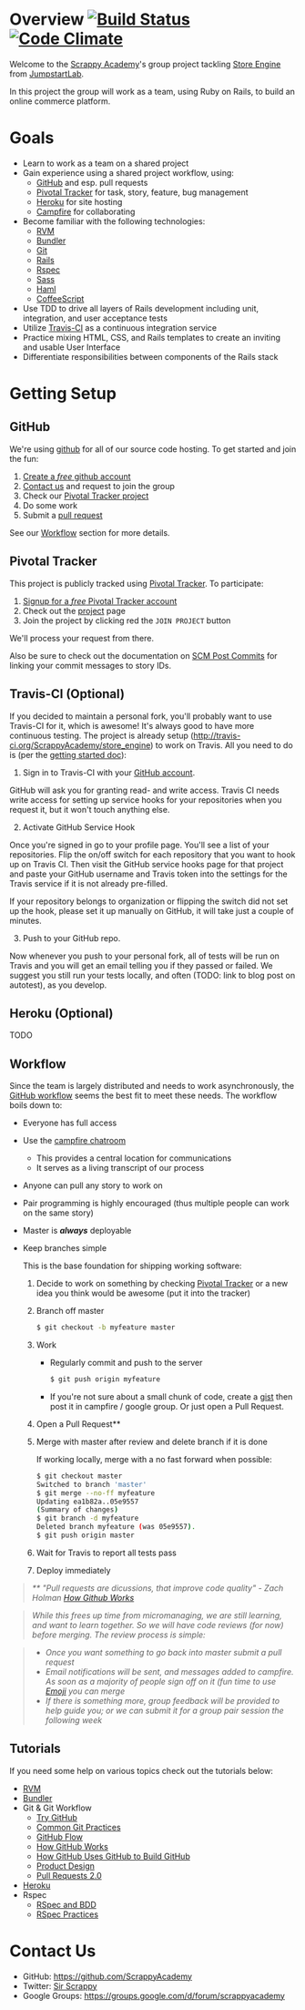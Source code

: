 Overview [![Build Status](https://secure.travis-ci.org/ScrappyAcademy/store_engine.png?branch=master)](http://travis-ci.org/ScrappyAcademy/store_engine) [![Code Climate](https://codeclimate.com/badge.png)](https://codeclimate.com/github/ScrappyAcademy/store_engine)
========

Welcome to the [Scrappy Academy](http://scrappyacademy.com/)'s group project tackling [Store Engine](http://tutorials.jumpstartlab.com/projects/store_engine.html) from [JumpstartLab](http://jumpstartlab.com/).

In this project the group will work as a team, using Ruby on Rails, to build an online commerce platform.

Goals
=====

* Learn to work as a team on a shared project
* Gain experience using a shared project workflow, using:
  * [GitHub](http://github.com) and esp. pull requests
  * [Pivotal Tracker](www.pivotaltracker.com) for task, story, feature, bug management
  * [Heroku](www.heroku.com) for site hosting
  * [Campfire](https://scrappyacademy.campfirenow.com) for collaborating
* Become familiar with the following technologies:
  * [RVM](http://rvm.io)
  * [Bundler](http://gembundler.com)
  * [Git](http://git-scm.com)
  * [Rails](http://rubyonrails.org)
  * [Rspec](http://rspec.info)
  * [Sass](http://sass-lang.com)
  * [Haml](http://haml.info)
  * [CoffeeScript](http://coffeescript.org)
* Use TDD to drive all layers of Rails development including unit, integration, and user acceptance tests
* Utilize [Travis-CI](http://travis-ci.org/) as a continuous integration service
* Practice mixing HTML, CSS, and Rails templates to create an inviting and usable User Interface
* Differentiate responsibilities between components of the Rails stack

Getting Setup
=============

GitHub
------

We're using [github](http://github.com) for all of our source code hosting. To get started and join the fun:

1. [Create a _free_ github account](https://github.com/signup/free)
2. [Contact us](#contact%20us) and request to join the group
3. Check our [Pivotal Tracker project](https://www.pivotaltracker.com/projects/589785/stories)
4. Do some work
5. Submit a [pull request](https://help.github.com/articles/using-pull-requests)

See our [Workflow](#workflow) section for more details.


Pivotal Tracker
---------------

This project is publicly tracked using [Pivotal Tracker](http://www.pivotaltracker.com). To participate:

1. [Signup for a _free_ Pivotal Tracker account](https://www.pivotaltracker.com/signup/new)
2. Check out the [project](https://www.pivotaltracker.com/projects/589785/stories) page
3. Join the project by clicking red the `JOIN PROJECT` button

We'll process your request from there.

Also be sure to check out the documentation on [SCM Post Commits](https://www.pivotaltracker.com/help/api#scm_post_commit) for linking your commit messages to story IDs.


Travis-CI (Optional)
--------------------

If you decided to maintain a personal fork, you'll probably want to use
Travis-CI for it, which is awesome! It's always good to have more continuous
testing. The project is already setup (http://travis-ci.org/ScrappyAcademy/store_engine) to work on Travis. All you need to do is (per the [getting started doc](http://about.travis-ci.org/docs/user/getting-started/)):

1. Sign in to Travis-CI with your [GitHub account](http://travis-ci.org/users/auth/github).

  GitHub will ask you for granting read- and write access. Travis CI needs write access for setting up service hooks for your repositories when you request it, but it won't touch anything else.

2. Activate GitHub Service Hook

  Once you're signed in go to your profile page. You'll see a list of your repositories. Flip the on/off switch for each repository that you want to hook up on Travis CI. Then visit the GitHub service hooks page for that project and paste your GitHub username and Travis token into the settings for the Travis service if it is not already pre-filled.

  If your repository belongs to organization or flipping the switch did not set up the hook, please set it up manually on GitHub, it will take just a couple of minutes.

3. Push to your GitHub repo.

Now whenever you push to your personal fork, all of tests will be run on Travis and you will get an email telling you if they passed or failed. We suggest you still run your tests locally, and often (TODO: link to blog post on autotest), as you develop.


Heroku (Optional)
-----------------

TODO


Workflow
--------

Since the team is largely distributed and needs to work asynchronously,
the [GitHub workflow](http://scottchacon.com/2011/08/31/github-flow.html)
seems the best fit to meet these needs. The workflow boils down to:

* Everyone has full access
* Use the [campfire chatroom](https://scrappyacademy.campfirenow.com)
  * This provides a central location for communications
  * It serves as a living transcript of our process
* Anyone can pull any story to work on
* Pair programming is highly encouraged (thus multiple people can work on the
  same story)
* Master is **_always_** deployable
* Keep branches simple

  This is the base foundation for shipping working software:
  1. Decide to work on something by checking
  [Pivotal Tracker](http://scottchacon.com/2011/08/31/github-flow.html)
  or a new idea you think would be awesome (put it into the tracker)
  2. Branch off master

     ```bash
     $ git checkout -b myfeature master
     ```
  3. Work

     * Regularly commit and push to the server

       ```bash
       $ git push origin myfeature
       ```
     * If you're not sure about a small chunk of code, create a
       [gist](https://gist.github.com/) then post it in campfire / google group.
       Or just open a Pull Request.
  4. Open a Pull Request\*\*
  5. Merge with master after review and delete branch if it is done

     If working locally, merge with a no fast forward when possible:

     ```bash
     $ git checkout master
     Switched to branch 'master'
     $ git merge --no-ff myfeature
     Updating ea1b82a..05e9557
     (Summary of changes)
     $ git branch -d myfeature
     Deleted branch myfeature (was 05e9557).
     $ git push origin master
     ```
  6. Wait for Travis to report all tests pass
  7. Deploy immediately

>_\*\* "Pull requests are dicussions, that improve
>code quality" - Zach Holman [How Github Works](http://zachholman.com/posts/how-github-works/)_

>_While this frees up time from micromanaging, we are still learning,
  and want to learn together. So we will have code reviews (for now)
  before merging. The review process is simple:_

>  * _Once you want something to go back into master submit a pull
      request_
>  * _Email notifications will be sent, and messages added to campfire. As soon
      as a majority of people sign off on it (fun time to use
      [Emoji](https://gist.github.com/981817) you can merge_
>  * _If there is something more, group feedback will be provided to
      help guide you; or we can submit it for a group pair session the
      following week_



Tutorials
---------

If you need some help on various topics check out the tutorials below:

* [RVM](http://tutorials.jumpstartlab.com/topics/environment/rvm.html)
* [Bundler](http://tutorials.jumpstartlab.com/topics/environment/bundler.html)
* Git & Git Workflow
  * [Try GitHub](http://try.github.com)
  * [Common Git Practices](http://tutorials.jumpstartlab.com/topics/environment/git_strategy.html)
  * [GitHub Flow](http://scottchacon.com/2011/08/31/github-flow.html)
  * [How GitHub Works](http://zachholman.com/posts/how-github-works/)
  * [How GitHub Uses GitHub to Build GitHub](http://youtu.be/MQZoy3VU3io?hd=1)
  * [Product Design](http://warpspire.com/posts/product-design/)
  * [Pull Requests 2.0](https://github.com/blog/712-pull-requests-2-0)
* [Heroku](http://tutorials.jumpstartlab.com/topics/environment/heroku.html)
* Rspec
  * [RSpec and BDD](http://tutorials.jumpstartlab.com/topics/internal_testing/rspec_and_bdd.html)
  * [RSpec Practices](http://tutorials.jumpstartlab.com/topics/internal_testing/rspec_practices.html)


Contact Us
==========

* GitHub: https://github.com/ScrappyAcademy
* Twitter: [Sir Scrappy](https://twitter.com/scrappyacademy)
* Google Groups: https://groups.google.com/d/forum/scrappyacademy
